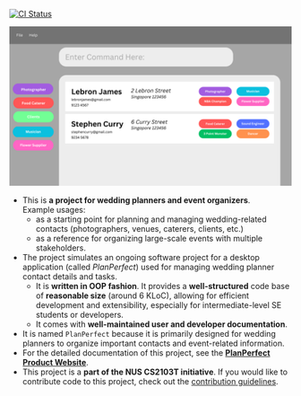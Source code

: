 [![CI Status](https://github.com/se-edu/addressbook-level3/workflows/Java%20CI/badge.svg)](https://github.com/AY2425S1-CS2103T-T12-2/tp/actions)

![Ui](docs/images/Ui.png)

* This is **a project for wedding planners and event organizers**.<br>
  Example usages:
  * as a starting point for planning and managing wedding-related contacts (photographers, venues, caterers, clients, etc.)
  * as a reference for organizing large-scale events with multiple stakeholders.
* The project simulates an ongoing software project for a desktop application (called _PlanPerfect_) used for managing wedding planner contact details and tasks.
  * It is **written in OOP fashion**. It provides a **well-structured** code base of **reasonable size** (around 6 KLoC), allowing for efficient development and extensibility, especially for intermediate-level SE students or developers.
  * It comes with **well-maintained user and developer documentation**.
* It is named `PlanPerfect` because it is primarily designed for wedding planners to organize important contacts and event-related information.
* For the detailed documentation of this project, see the **[PlanPerfect Product Website](https://github.com/AY2425S1-CS2103T-T12-2/tp)**.
* This project is a **part of the NUS CS2103T initiative**. If you would like to contribute code to this project, check out the [contribution guidelines](https://github.com/AY2425S1-CS2103T-T12-2/tp).
